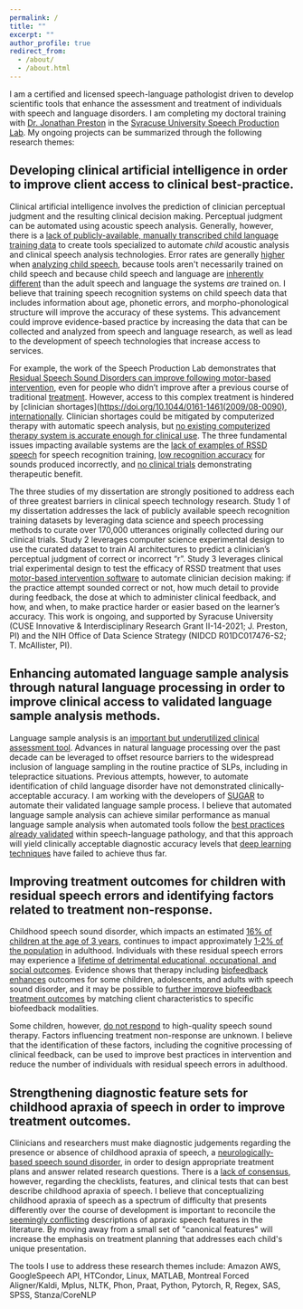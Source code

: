 ```yaml
---
permalink: /
title: ""
excerpt: ""
author_profile: true
redirect_from: 
  - /about/
  - /about.html
---
```


I am a certified and licensed speech-language pathologist driven to develop scientific tools that enhance the assessment and treatment of individuals with speech and language disorders. I am completing my doctoral training with [Dr. Jonathan Preston](https://thecollege.syr.edu/people/faculty/preston-jonathan-l/) in the [Syracuse University Speech Production Lab](http://speechproductionlab.syr.edu/). My ongoing projects can be summarized through the following research themes:

## Developing clinical artificial intelligence in order to improve client access to clinical best-practice.

Clinical artificial intelligence involves the prediction of clinician perceptual judgment and the resulting clinical decision making. Perceptual judgment can be automated using acoustic speech analysis. Generally, however, there is a [lack of publicly-available, manually transcribed child language training data](https://doi.org/10.1109/JSTSP.2019.2959393) to create tools specialized to automate _child_ acoustic analysis and clinical speech analysis technologies. Error rates are generally [higher](http://www.isca-speech.org/archive/Interspeech_2018/abstracts/2297.html) when [analyzing child speech](https://doi.org/10.1044/2018_JSLHR-S-17-0275), because tools aren't necessarily trained on child speech and because child speech and language are [inherently different](https://doi.org/10.1145/2909824.3020229) than the adult speech and language the systems _are_ trained on. I believe that training speech recognition systems on child speech data that includes information about age, phonetic errors, and morpho-phonological structure will improve the accuracy of these systems. This advancement could improve evidence-based practice by increasing the data that can be collected and analyzed from speech and language research, as well as lead to the development of speech technologies that increase access to services. 

For example, the work of the Speech Production Lab demonstrates that [Residual Speech Sound Disorders can improve following motor-based intervention](https://onlinelibrary.wiley.com/doi/10.1111/1460-6984.12259), even for people who didn’t improve after a previous course of traditional [treatment](https://doi.org/10.1044/2021_AJSLP-20-00216). However, access to this complex treatment is hindered by [clinician shortages](https://doi.org/10.1044/0161-1461(2009/08-0090), [internationally](https://doi.org/10.1191%2F0265659002ct238oA). Clinician shortages could be mitigated by computerized therapy with automatic speech analysis, but [no existing computerized therapy system is accurate enough for clinical use](https://doi.org/10.1080/17549507.2018.1477991). The three fundamental issues impacting available systems are the [lack of examples of RSSD speech](https://doi.org/10.1109/JSTSP.2019.2959393) for speech recognition training, [low recognition accuracy](https://doi.org/10.1080/17549507.2018.1477991) for sounds produced incorrectly, and [no clinical trials](https://doi.org/10.1080/17549507.2018.1477991) demonstrating therapeutic benefit. 

The three studies of my dissertation are strongly positioned to address each of three greatest barriers in clinical speech technology research. Study 1 of my dissertation addresses the lack of publicly available speech recognition training datasets by leveraging data science and speech processing methods to curate over 170,000 utterances originally collected during our clinical trials. Study 2 leverages computer science experimental design to use the curated dataset to train AI architectures to predict a clinician’s perceptual judgment of correct or incorrect “r”. Study 3 leverages clinical trial experimental design to test the efficacy of RSSD treatment that uses [motor-based intervention software](chaining.syr.edu) to automate clinician decision making: if the practice attempt sounded correct or not, how much detail to provide during feedback, the dose at which to administer clinical feedback, and how, and when, to make practice harder or easier based on the learner’s accuracy. This work is ongoing, and supported by Syracuse University (CUSE Innovative & Interdisciplinary Research Grant II-14-2021; J. Preston, PI) and the NIH Office of Data Science Strategy (NIDCD R01DC017476-S2; T. McAllister, PI).

## Enhancing automated language sample analysis through natural language processing in order to improve clinical access to validated language sample analysis methods.

Language sample analysis is an [important but underutilized clinical assessment tool](https://doi.org/10.1044/2016_LSHSS-15-0044). Advances in natural language processing over the past decade can be leveraged to offset resource barriers to the widespread inclusion of language sampling in the routine practice of SLPs, including in telepractice situations. Previous attempts, however, to automate identification of child language disorder have not demonstrated clinically-acceptable accuracy. I am working with the developers of [SUGAR](www.sugarlanguage.org) to automate their validated language sample process. I believe that automated language sample analysis can achieve similar performance as manual language sample analysis when automated tools follow the [best practices already validated](https://doi.org/10.1044/2018_LSHSS-18-0050) within speech-language pathology, and that this approach will yield clinically acceptable diagnostic accuracy levels that [deep learning techniques](https://doi.org/10.1016/j.artmed.2011.08.001) have failed to achieve thus far.

## Improving treatment outcomes for children with residual speech errors and identifying factors related to treatment non-response.

Childhood speech sound disorder, which impacts an estimated [16% of children at the age of 3 years]( https://doi.org/10.1111/1467-8624.7402002), continues to impact approximately [1-2% of the population](https://www.thieme-connect.com/products/ejournals/abstract/10.1055/s-0035-1562905) in adulthood. Individuals with these residual speech errors may experience a [lifetime of detrimental educational, occupational, and social outcomes](https://doi.org/10.1080/17549500802676859). Evidence shows that therapy including [biofeedback](https://doi.org/10.1044/2016_JSLHR-S-16-0038) [enhances](https://doi.org/10.1044/2019_AJSLP-18-0261) outcomes for some children, adolescents, and adults with speech sound disorder, and it may be possible to [further improve biofeedback treatment outcomes](https://doi.org/10.1186/s12887-020-1941-5) by matching client characteristics to specific biofeedback modalities.

Some children, however, [do not respond](https://doi.org/10.1044/2016_JSLHR-S-16-0038) to high-quality speech sound therapy. Factors influencing treatment non-response are unknown. I believe that the identification of these factors, including the cognitive processing of clinical feedback, can be used to improve best practices in intervention and reduce the number of individuals with residual speech errors in adulthood. 

## Strengthening diagnostic feature sets for childhood apraxia of speech in order to improve treatment outcomes.

Clinicians and researchers must make diagnostic judgements regarding the presence or absence of childhood apraxia of speech, a [neurologically-based speech sound disorder](https://www.asha.org/Practice-Portal/Clinical-Topics/Childhood-Apraxia-of-speech/), in order to design appropriate treatment plans and answer related research questions. There is a [lack of consensus](https://doi.org/10.1044/2016_JSLHR-S-15-0296), however, regarding the checklists, features, and clinical tests that can best describe childhood apraxia of speech. I believe that conceptualizing childhood apraxia of speech as a spectrum of difficulty that presents differently over the course of development is important to reconcile the [seemingly conflicting](https://doi.org/10.1044/2020_PERSP-19-00086) descriptions of apraxic speech features in the literature. By moving away from a small set of "canonical features" will increase the emphasis on treatment planning that addresses each child's unique presentation.  



The tools I use to address these research themes include:
Amazon AWS, GoogleSpeech API, HTCondor, Linux, MATLAB, Montreal Forced Aligner/Kaldi, Mplus, NLTK, Phon, Praat, Python, Pytorch, R, Regex, SAS, SPSS, Stanza/CoreNLP
